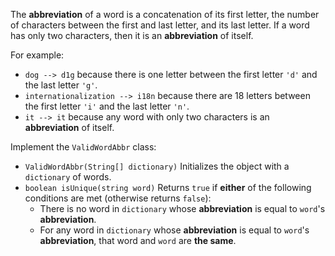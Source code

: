The **abbreviation** of a word is a concatenation of its first letter, the number of characters between the first and last letter, and its last letter. If a word has only two characters, then it is an **abbreviation** of itself.

For example:

- `dog --> d1g` because there is one letter between the first letter `'d'` and the last letter `'g'`.
- `internationalization --> i18n` because there are 18 letters between the first letter `'i'` and the last letter `'n'`.
- `it --> it` because any word with only two characters is an **abbreviation** of itself.

Implement the `ValidWordAbbr` class:

- `ValidWordAbbr(String[] dictionary)` Initializes the object with a `dictionary` of words.
- `boolean isUnique(string word)` Returns `true` if **either** of the following conditions are met (otherwise returns `false`):
  + There is no word in `dictionary` whose **abbreviation** is equal to `word`'s **abbreviation**.
  + For any word in `dictionary` whose **abbreviation** is equal to `word`'s **abbreviation**, that word and `word` are **the same**.